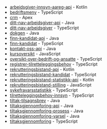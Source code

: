 * [arbeidsgiver-innsyn-aareg-api](https://github.com/navikt/arbeidsgiver-innsyn-aareg-api) - Kotlin
* [bedriftsmeny](https://github.com/navikt/bedriftsmeny) - TypeScript
* [crm](https://github.com/navikt/crm-arbeidsgiver-base) - Apex
* [ditt-nav-arbeidsgiver-api](https://github.com/navikt/ditt-nav-arbeidsgiver-api) - Java
* [ditt-nav-arbeidsgiver](https://github.com/navikt/ditt-nav-arbeidsgiver) - TypeScript
* [dokgen](https://github.com/navikt/dokgen) - Java
* [finn-kandidat-api](https://github.com/navikt/finn-kandidat-api) - Java
* [finn-kandidat](https://github.com/navikt/finn-kandidat) - TypeScript
* [kontakt-oss-api](https://github.com/navikt/kontakt-oss-api) - Java
* [kursoversikt](https://github.com/navikt/kursoversikt) - JavaScript
* [oversikt-over-bedrift-og-ansatte](https://github.com/navikt/oversikt-over-bedrift-og-ansatte) - TypeScript
* [registrer-tilretteleggingsbehov](https://github.com/navikt/registrer-tilretteleggingsbehov) - TypeScript
* [rekrutteringsbistand-api](https://github.com/navikt/rekrutteringsbistand-api) - Kotlin
* [rekrutteringsbistand-kandidat](https://github.com/navikt/rekrutteringsbistand-kandidat) - TypeScript
* [rekrutteringsbistand-statistikk-api](https://github.com/navikt/rekrutteringsbistand-statistikk-api) - Kotlin
* [rekrutteringsbistand-stilling](https://github.com/navikt/rekrutteringsbistand-stilling) - JavaScript
* [sykefravarsstatistikk](https://github.com/navikt/sykefravarsstatistikk) - TypeScript
* [tilretteleggingsbehov-innsyn](https://github.com/navikt/tilretteleggingsbehov-innsyn) - TypeScript
* [tiltak-tilsagnsbrev](https://github.com/navikt/tiltak-tilsagnsbrev) - Java
* [tiltaksgjennomforing-api](https://github.com/navikt/tiltaksgjennomforing-api) - Java
* [tiltaksgjennomforing-prosess](https://github.com/navikt/tiltaksgjennomforing-prosess) - Java
* [tiltaksgjennomforing-varsel](https://github.com/navikt/tiltaksgjennomforing-varsel) - Java
* [tiltaksgjennomforing](https://github.com/navikt/tiltaksgjennomforing) - TypeScript
